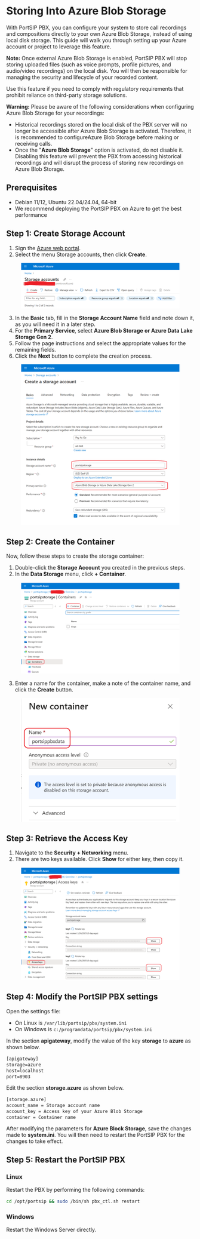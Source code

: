 # Storing Into Azure Blob Storage

With PortSIP PBX, you can configure your system to store call recordings and compositions directly to your own Azure Blob Storage, instead of using local disk storage. This guide will walk you through setting up your Azure account or project to leverage this feature.

**Note:** Once external Azure Blob Storage is enabled, PortSIP PBX will stop storing uploaded files (such as voice prompts, profile pictures, and audio/video recordings) on the local disk. You will then be responsible for managing the security and lifecycle of your recorded content.

Use this feature if you need to comply with regulatory requirements that prohibit reliance on third-party storage solutions.

**Warning:** Please be aware of the following considerations when configuring Azure Blob Storage for your recordings:

* Historical recordings stored on the local disk of the PBX server will no longer be accessible after Azure Blob Storage is activated. Therefore, it is recommended to configureAzure Blob Storage before making or receiving calls.
* Once the "**Azure Blob Storage**" option is activated, do not disable it. Disabling this feature will prevent the PBX from accessing historical recordings and will disrupt the process of storing new recordings on Azure Blob Storage.

## Prerequisites

* Debian 11/12, Ubuntu 22.04/24.04, 64-bit
* We recommend deploying the PortSIP PBX on Azure to get the best performance

## Step 1: Create Storage Account <a href="#create-an-iam-group-and-user" id="create-an-iam-group-and-user"></a>

1. Sign the [Azure web portal](https://portal.azure.com/).
2. Select the menu Storage accounts, then click **Create**.

<figure><img src="../../.gitbook/assets/azure-storage-1.png" alt=""><figcaption></figcaption></figure>

3. In the **Basic** tab, fill in the **Storage Account Name** field and note down it, as you will need it in a later step.
4. For the **Primary Service**, select **Azure Blob Storage** **or Azure Data Lake Storage Gen 2**.
5. Follow the page instructions and select the appropriate values for the remaining fields.
6. Click the **Next** button to complete the creation process.

<figure><img src="../../.gitbook/assets/azure-storage-2.png" alt=""><figcaption></figcaption></figure>

## Step 2: Create the Container <a href="#change-the-portsip-pbx-settings" id="change-the-portsip-pbx-settings"></a>

Now, follow these steps to create the storage container:

1. Double-click the **Storage Account** you created in the previous steps.
2. In the **Data Storage** menu, click **+ Container**.

<figure><img src="../../.gitbook/assets/azure-storage-3.png" alt=""><figcaption></figcaption></figure>

3. Enter a name for the container, make a note of the container name, and click the **Create** button.

<figure><img src="../../.gitbook/assets/azure-storage-4.png" alt=""><figcaption></figcaption></figure>

## Step 3: Retrieve the Access Key <a href="#change-the-portsip-pbx-settings" id="change-the-portsip-pbx-settings"></a>

1. Navigate to the **Security + Networking** menu.
2. There are two keys available. Click **Show** for either key, then copy it.

<figure><img src="../../.gitbook/assets/azure-storage-5.png" alt=""><figcaption></figcaption></figure>

## Step 4: Modify the PortSIP PBX settings <a href="#change-the-portsip-pbx-settings" id="change-the-portsip-pbx-settings"></a>

Open the settings file:

* On Linux is  `/var/lib/portsip/pbx/system.ini`
* On Windows is  `c:/programdata/portsip/pbx/system.ini`

In the section **apigateway**, modify the value of the key **storage** to **azure** as shown below.

```
[apigateway]
storage=azure
host=localhost
port=8903
```

Edit the section **storage.azure** as shown below.

```
[storage.azure]
account_name = Storage account name
account_key = Access key of your Azure Blob Storage
container = Container name
```

After modifying the parameters for **Azure Block Storage**, save the changes made to **system.ini**. You will then need to restart the PortSIP PBX for the changes to take effect.

## Step 5: Restart the PortSIP PBX

### Linux

Restart the PBX by performing the following commands:

```sh
cd /opt/portsip && sudo /bin/sh pbx_ctl.sh restart
```

### Windows

Restart the Windows Server directly.

